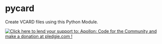pycard
======

Create VCARD files using this Python Module.

<a href='https://pledgie.com/campaigns/25608'><img alt='Click here to lend your support to: Apollon: Code for the Community and make a donation at pledgie.com !' src='https://pledgie.com/campaigns/25608.png?skin_name=chrome' border='0' ></a>
